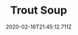 ---
templateKey: blog-post
title: Trout Soup
type: cooking
energy: 100
health: 45
description: Pretty salty., 
featuredpost: false
date: 2020-02-16T21:45:12.711Z
featuredimage: /img/Trout_Soup.png
sellPrice: 100
tags:
  - Rainbow Trout
  - Green Algae
  - edible
---